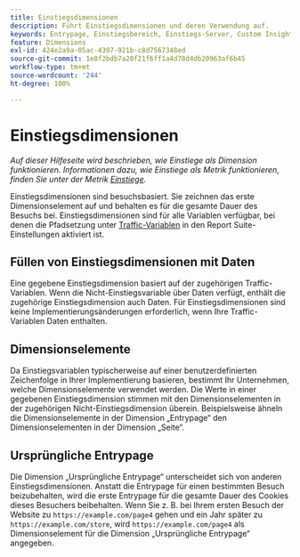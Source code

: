 ```yaml
---
title: Einstiegsdimensionen
description: Führt Einstiegsdimensionen und deren Verwendung auf.
keywords: Entrypage, Einstiegsbereich, Einstiegs-Server, Custom Insight zum Einstieg
feature: Dimensions
exl-id: 424e2a9a-05ac-4397-921b-c8d7567348ed
source-git-commit: 1e8f2bdb7a20f21f6ff1a4d78d4db20963af6b45
workflow-type: tm+mt
source-wordcount: '244'
ht-degree: 100%

---
```


# Einstiegsdimensionen

*Auf dieser Hilfeseite wird beschrieben, wie Einstiege als Dimension funktionieren. Informationen dazu, wie Einstiege als Metrik funktionieren, finden Sie unter der Metrik [Einstiege](../metrics/entries.md).*

Einstiegsdimensionen sind besuchsbasiert. Sie zeichnen das erste Dimensionselement auf und behalten es für die gesamte Dauer des Besuchs bei. Einstiegsdimensionen sind für alle Variablen verfügbar, bei denen die Pfadsetzung unter [Traffic-Variablen](/help/admin/admin/c-manage-report-suites/c-edit-report-suites/c-traffic-variables/traffic-var.md) in den Report Suite-Einstellungen aktiviert ist.

## Füllen von Einstiegsdimensionen mit Daten

Eine gegebene Einstiegsdimension basiert auf der zugehörigen Traffic-Variablen. Wenn die Nicht-Einstiegsvariable über Daten verfügt, enthält die zugehörige Einstiegsdimension auch Daten. Für Einstiegsdimensionen sind keine Implementierungsänderungen erforderlich, wenn Ihre Traffic-Variablen Daten enthalten.

## Dimensionselemente

Da Einstiegsvariablen typischerweise auf einer benutzerdefinierten Zeichenfolge in Ihrer Implementierung basieren, bestimmt Ihr Unternehmen, welche Dimensionselemente verwendet werden. Die Werte in einer gegebenen Einstiegsdimension stimmen mit den Dimensionselementen in der zugehörigen Nicht-Einstiegsdimension überein. Beispielsweise ähneln die Dimensionselemente in der Dimension „Entrypage“ den Dimensionselementen in der Dimension „Seite“.

## Ursprüngliche Entrypage

Die Dimension „Ursprüngliche Entrypage“ unterscheidet sich von anderen Einstiegsdimensionen. Anstatt die Entrypage für einen bestimmten Besuch beizubehalten, wird die erste Entrypage für die gesamte Dauer des Cookies dieses Besuchers beibehalten. Wenn Sie z. B. bei Ihrem ersten Besuch der Website zu `https://example.com/page4` gehen und ein Jahr später zu `https://example.com/store`, wird `https://example.com/page4` als Dimensionselement für die Dimension „Ursprüngliche Entrypage“ angegeben.
